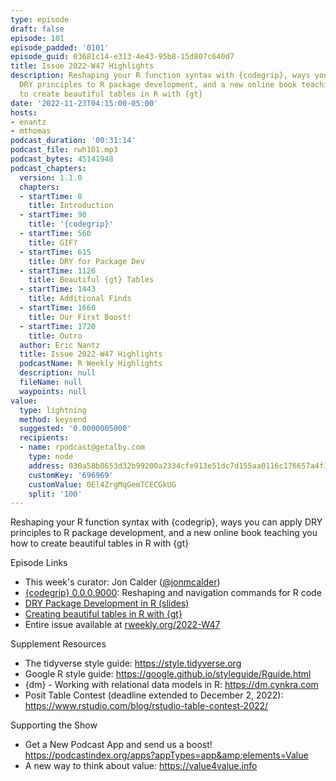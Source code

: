 ```yaml
---
type: episode
draft: false
episode: 101
episode_padded: '0101'
episode_guid: 03681c14-e313-4e43-95b8-15d807c640d7
title: Issue 2022-W47 Highlights
description: Reshaping your R function syntax with {codegrip}, ways you can apply
  DRY principles to R package development, and a new online book teaching you how
  to create beautiful tables in R with {gt}
date: '2022-11-23T04:15:00-05:00'
hosts:
- enantz
- mthomas
podcast_duration: '00:31:14'
podcast_file: rwh101.mp3
podcast_bytes: 45141948
podcast_chapters:
  version: 1.1.0
  chapters:
  - startTime: 0
    title: Introduction
  - startTime: 90
    title: '{codegrip}'
  - startTime: 560
    title: GIF?
  - startTime: 615
    title: DRY for Package Dev
  - startTime: 1126
    title: Beautiful {gt} Tables
  - startTime: 1443
    title: Additional Finds
  - startTime: 1660
    title: Our First Boost!
  - startTime: 1720
    title: Outro
  author: Eric Nantz
  title: Issue 2022-W47 Highlights
  podcastName: R Weekly Highlights
  description: null
  fileName: null
  waypoints: null
value:
  type: lightning
  method: keysend
  suggested: '0.0000005000'
  recipients:
  - name: rpodcast@getalby.com
    type: node
    address: 030a58b8653d32b99200a2334cfe913e51dc7d155aa0116c176657a4f1722677a3
    customKey: '696969'
    customValue: 0El4ZrgMqGemTCECGkUG
    split: '100'
---
```

Reshaping your R function syntax with {codegrip}, ways you can apply DRY
principles to R package development, and a new online book teaching you
how to create beautiful tables in R with {gt}

Episode Links

-   This week's curator: Jon Calder
    (<a href="https://twitter.com/jonmcalder" rel="nofollow">@jonmcalder</a>)
-   <a href="https://github.com/lionel-/codegrip" rel="nofollow">{codegrip}
    0.0.0.9000</a>: Reshaping and navigation commands for R code
-   <a
    href="https://indrajeetpatil.github.io/dry-r-package-development/#/dry-package-development-in-r"
    rel="nofollow">DRY Package Development in R (slides)</a>
-   <a href="https://gt.albert-rapp.de/" rel="nofollow">Creating beautiful
    tables in R with {gt}</a>
-   Entire issue available at
    <a href="https://rweekly.org/2022-W47.html"
    rel="nofollow">rweekly.org/2022-W47</a>

Supplement Resources

-   The tidyverse style guide: <a href="https://style.tidyverse.org"
    rel="nofollow">https://style.tidyverse.org</a>
-   Google R style guide:
    <a href="https://google.github.io/styleguide/Rguide.html"
    rel="nofollow">https://google.github.io/styleguide/Rguide.html</a>
-   {dm} - Working with relational data models in R:
    <a href="https://dm.cynkra.com" rel="nofollow">https://dm.cynkra.com</a>
-   Posit Table Contest (deadline extended to December 2, 2022):
    <a href="https://www.rstudio.com/blog/rstudio-table-contest-2022/"
    rel="nofollow">https://www.rstudio.com/blog/rstudio-table-contest-2022/</a>

Supporting the Show

-   Get a New Podcast App and send us a boost!
    <a href="https://podcastindex.org/apps?appTypes=app&amp;elements=Value"
    rel="nofollow">https://podcastindex.org/apps?appTypes=app&amp;elements=Value</a>
-   A new way to think about value: <a href="https://value4value.info"
    rel="nofollow">https://value4value.info</a>
